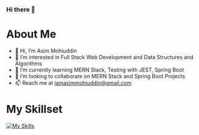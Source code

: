### Hi there 👋

# About Me
- 👋 Hi, I’m Asim Mohiuddin
- 👀 I’m interested in Full Stack Web Development and Data Structures and Algorithms
- 🌱 I’m currently learning MERN Stack, Testing with JEST, Spring Boot
- 💞️ I’m looking to collaborate on MERN Stack and Spring Boot Projects
- 📫 Reach me at iamasimmohiuddin@gmail.com

# My Skillset
[![My Skills](https://skillicons.dev/icons?i=js,ts,jquery,html,css,bootstrap,react,redux,nodejs,express,mongodb,discordjs,bots,jest,docker,linux,java,spring,postgres,redis,py)](https://skillicons.dev)
